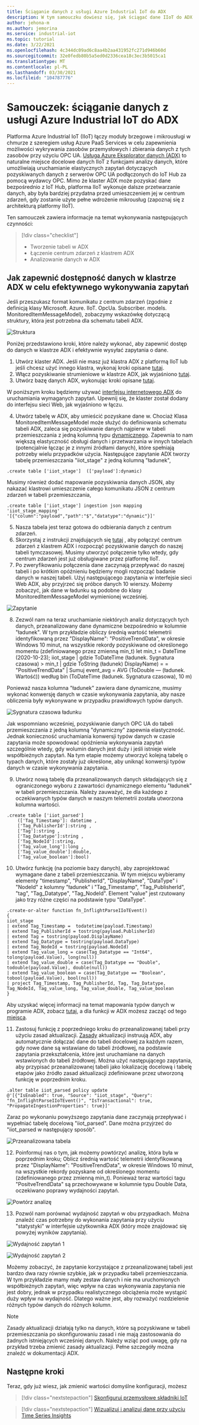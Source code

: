 ```yaml
---
title: Ściąganie danych z usługi Azure Industrial IoT do ADX
description: W tym samouczku dowiesz się, jak ściągać dane IIoT do ADX.
author: jehona-m
ms.author: jemorina
ms.service: industrial-iot
ms.topic: tutorial
ms.date: 3/22/2021
ms.openlocfilehash: 4c344dc09ad6c8aa4b2aa431952fc271d946b60d
ms.sourcegitcommit: 32e0fedb80b5a5ed0d2336cea18c3ec3b5015ca1
ms.translationtype: MT
ms.contentlocale: pl-PL
ms.lasthandoff: 03/30/2021
ms.locfileid: "104787776"
---
```

# <a name="tutorial-pull-azure-industrial-iot-data-into-adx"></a>Samouczek: ściąganie danych z usługi Azure Industrial IoT do ADX

Platforma Azure Industrial IoT (IIoT) łączy moduły brzegowe i mikrousługi w chmurze z szeregiem usług Azure PaaS Services w celu zapewnienia możliwości wykrywania zasobów przemysłowych i zbierania danych z tych zasobów przy użyciu OPC UA. [Usługa Azure Eksplorator danych (ADX)](https://docs.microsoft.com/azure/data-explorer) to naturalne miejsce docelowe danych IIoT z funkcjami analizy danych, które umożliwiają uruchamianie elastycznych zapytań dotyczących pozyskiwanych danych z serwerów OPC UA podłączonych do IoT Hub za pomocą wydawcy OPC. Mimo że klaster ADX może pozyskać dane bezpośrednio z IoT Hub, platforma IIoT wykonuje dalsze przetwarzanie danych, aby była bardziej przydatna przed umieszczeniem jej w centrum zdarzeń, gdy zostanie użyte pełne wdrożenie mikrousług (zapoznaj się z architekturą platformy IIoT).

Ten samouczek zawiera informacje na temat wykonywania następujących czynności:

> [!div class="checklist"]
> * Tworzenie tabeli w ADX
> * Łączenie centrum zdarzeń z klastrem ADX
> * Analizowanie danych w ADX

## <a name="how-to-make-the-data-available-in-the-adx-cluster-to-query-it-effectively"></a>Jak zapewnić dostępność danych w klastrze ADX w celu efektywnego wykonywania zapytań 

Jeśli przeszukasz format komunikatu z centrum zdarzeń (zgodnie z definicją klasy Microsoft. Azure. IIoT. OpcUa. Subscriber. models. MonitoredItemMessageModel), zobaczymy wskazówkę dotyczącą struktury, która jest potrzebna dla schematu tabeli ADX.

![Struktura](media/tutorial-iiot-data-adx/industrial-iot-in-azure-data-explorer-pic-1.png)

Poniżej przedstawiono kroki, które należy wykonać, aby zapewnić dostęp do danych w klastrze ADX i efektywnie wysyłać zapytania o dane.  
1. Utwórz klaster ADX. Jeśli nie masz już klastra ADX z platformą IIoT lub jeśli chcesz użyć innego klastra, wykonaj kroki opisane [tutaj](https://docs.microsoft.com/azure/data-explorer/create-cluster-database-portal#create-a-cluster). 
2. Włącz pozyskiwanie strumieniowe w klastrze ADX, jak wyjaśniono [tutaj](https://docs.microsoft.com/azure/data-explorer/ingest-data-streaming#enable-streaming-ingestion-on-your-cluster). 
3. Utwórz bazę danych ADX, wykonując kroki opisane [tutaj](https://docs.microsoft.com/azure/data-explorer/create-cluster-database-portal#create-a-database).

W poniższym kroku będziemy używać [interfejsu internetowego ADX](https://docs.microsoft.com/azure/data-explorer/web-query-data) do uruchamiania wymaganych zapytań. Upewnij się, że klaster został dodany do interfejsu sieci Web, jak wyjaśniono w łączu.  
 
4. Utwórz tabelę w ADX, aby umieścić pozyskane dane w.  Chociaż Klasa MonitoredItemMessageModel może służyć do definiowania schematu tabeli ADX, zaleca się pozyskiwanie danych najpierw w tabeli przemieszczania z jedną kolumną typu [dynamicznego](https://docs.microsoft.com/azure/data-explorer/kusto/query/scalar-data-types/dynamic). Zapewnia to nam większą elastyczność obsługi danych i przetwarzania w innych tabelach (potencjalnie łącząc je z innymi źródłami danych), które spełniają potrzeby wielu przypadków użycia. Następujące zapytanie ADX tworzy tabelę przemieszczania "iiot_stage" z jedną kolumną "ładunek",

```
.create table ['iiot_stage']  (['payload']:dynamic)
```

Musimy również dodać mapowanie pozyskiwania danych JSON, aby nakazać klastrowi umieszczenie całego komunikatu JSON z centrum zdarzeń w tabeli przemieszczania,

```
.create table ['iiot_stage'] ingestion json mapping 'iiot_stage_mapping' '[{"column":"payload","path":"$","datatype":"dynamic"}]'
```

5. Nasza tabela jest teraz gotowa do odbierania danych z centrum zdarzeń. 
6. Skorzystaj z instrukcji znajdujących się [tutaj](https://docs.microsoft.com/azure/data-explorer/ingest-data-event-hub#connect-to-the-event-hub) , aby połączyć centrum zdarzeń z klastrem ADX i rozpocząć pozyskiwanie danych do naszej tabeli tymczasowej. Musimy utworzyć połączenie tylko wtedy, gdy centrum zdarzeń jest już obsługiwane przez platformę IIoT.  
7. Po zweryfikowaniu połączenia dane zaczynają przepływać do naszej tabeli i po krótkim opóźnieniu będziemy mogli rozpocząć badanie danych w naszej tabeli. Użyj następującego zapytania w interfejsie sieci Web ADX, aby przyjrzeć się próbce danych 10 wierszy. Możemy zobaczyć, jak dane w ładunku są podobne do klasy MonitoredItemMessageModel wymienionej wcześniej.

![Zapytanie](media/tutorial-iiot-data-adx/industrial-iot-in-azure-data-explorer-pic-2.png)

8. Zezwól nam na teraz uruchamianie niektórych analiz dotyczących tych danych, przeanalizowany dane dynamiczne bezpośrednio w kolumnie "ładunek". W tym przykładzie obliczy średnią wartość telemetrii identyfikowaną przez "DisplayName": "PositiveTrendData", w okresie Windows 10 minut, na wszystkie rekordy pozyskiwane od określonego momentu (zdefiniowanego przez zmienną min_t) let min_t = DateTime (2020-10-23); iiot_stage | gdzie ToDateTime (ładunek. Sygnatura czasowa) > min_t | gdzie ToString (ładunek) DisplayName) = = "PositiveTrendData" | Sumuj event_avg = AVG (ToDouble — (ładunek. Wartość)) według bin (ToDateTime (ładunek. Sygnatura czasowa), 10 m)
 
Ponieważ nasza kolumna "ładunek" zawiera dane dynamiczne, musimy wykonać konwersję danych w czasie wykonywania zapytania, aby nasze obliczenia były wykonywane w przypadku prawidłowych typów danych.

![Sygnatura czasowa ładunku](media/tutorial-iiot-data-adx/industrial-iot-in-azure-data-explorer-pic-3.png)

Jak wspomniano wcześniej, pozyskiwanie danych OPC UA do tabeli przemieszczania z jedną kolumną "dynamiczny" zapewnia elastyczność. Jednak konieczność uruchamiania konwersji typów danych w czasie zapytania może spowodować opóźnienia wykonywania zapytań szczególnie wtedy, gdy wolumin danych jest duży i jeśli istnieje wiele współbieżnych zapytań. Na tym etapie możemy utworzyć kolejną tabelę o typach danych, które zostały już określone, aby uniknąć konwersji typów danych w czasie wykonywania zapytania.
 
9. Utwórz nową tabelę dla przeanalizowanych danych składających się z ograniczonego wyboru z zawartości dynamicznego elementu "ładunek" w tabeli przemieszczania. Należy zauważyć, że dla każdego z oczekiwanych typów danych w naszym telemetrii została utworzona kolumna wartości.

```
.create table ['iiot_parsed']  
    (['Tag_Timestamp']: datetime ,  
    ['Tag_PublisherId']:string ,  
    ['Tag']:string ,
    ['Tag_Datatype']:string ,  
    ['Tag_NodeId']:string,  
    ['Tag_value_long']:long ,  
    ['Tag_value_double']:double,  
    ['Tag_value_boolean']:bool)
```

10. Utwórz funkcję (na poziomie bazy danych), aby zaprojektować wymagane dane z tabeli przemieszczania. W tym miejscu wybieramy elementy "timestamp", "PublisherId", "DisplayName", "DataType" i "NodeId" z kolumny "ładunek" i "Tag_Timestamp", "Tag_PublisherId", "tag", "Tag_Datatype", "Tag_NodeId". Element "value" jest rzutowany jako trzy różne części na podstawie typu "DataType".

```
.create-or-alter function fn_InflightParseIIoTEvent()
{
iiot_stage
| extend Tag_Timestamp =  todatetime(payload.Timestamp)
| extend Tag_PublisherId = tostring(payload.PublisherId)
| extend Tag = tostring(payload.DisplayName)
| extend Tag_Datatype = tostring(payload.DataType)
| extend Tag_NodeId = tostring(payload.NodeId)
| extend Tag_value_long = case(Tag_Datatype == "Int64", tolong(payload.Value), long(null))
| extend Tag_value_double = case(Tag_Datatype == "Double", todouble(payload.Value), double(null))
| extend Tag_value_boolean = case(Tag_Datatype == "Boolean", tobool(payload.Value), bool(null))
| project Tag_Timestamp, Tag_PublisherId, Tag, Tag_Datatype, Tag_NodeId, Tag_value_long, Tag_value_double, Tag_value_boolean
}
```

Aby uzyskać więcej informacji na temat mapowania typów danych w programie ADX, zobacz [tutaj](https://docs.microsoft.com/azure/data-explorer/kusto/query/scalar-data-types/dynamic), a dla funkcji w ADX możesz zacząć od tego [miejsca](https://docs.microsoft.com/azure/data-explorer/kusto/query/schema-entities/stored-functions).
 
11. Zastosuj funkcję z poprzedniego kroku do przeanalizowanej tabeli przy użyciu zasad aktualizacji. [Zasady](https://docs.microsoft.com/azure/data-explorer/kusto/management/updatepolicy) aktualizacji instruują ADX, aby automatycznie dołączać dane do tabeli docelowej za każdym razem, gdy nowe dane są wstawiane do tabeli źródłowej, na podstawie zapytania przekształcenia, które jest uruchamiane na danych wstawionych do tabeli źródłowej. Można użyć następującego zapytania, aby przypisać przeanalizowanej tabeli jako lokalizację docelową i tabelę etapów jako źródło zasad aktualizacji zdefiniowane przez utworzoną funkcję w poprzednim kroku.

```
.alter table iiot_parsed policy update
@'[{"IsEnabled": true, "Source": "iiot_stage", "Query": "fn_InflightParseIIoTEvent()", "IsTransactional": true, "PropagateIngestionProperties": true}]'
```

Zaraz po wykonaniu powyższego zapytania dane zaczynają przepływać i wypełniać tabelę docelową "iiot_parsed". Dane można przyjrzeć do "iiot_parsed w następujący sposób".

![Przeanalizowana tabela](media/tutorial-iiot-data-adx/industrial-iot-in-azure-data-explorer-pic-4.png)

12. Poinformuj nas o tym, jak możemy powtórzyć analizę, która była w poprzednim kroku; Oblicz średnią wartość telemetrii identyfikowaną przez "DisplayName": "PositiveTrendData", w okresie Windows 10 minut, na wszystkie rekordy pozyskane od określonego momentu (zdefiniowanego przez zmienną min_t). Ponieważ teraz wartości tagu "PositveTrendData" są przechowywane w kolumnie typu Double Data, oczekiwano poprawy wydajności zapytań.

![Powtórz analizę](media/tutorial-iiot-data-adx/industrial-iot-in-azure-data-explorer-pic-5.png)

13. Pozwól nam porównać wydajność zapytań w obu przypadkach. Można znaleźć czas potrzebny do wykonania zapytania przy użyciu "statystyki" w interfejsie użytkownika ADX (który może znajdować się powyżej wyników zapytania).  

![Wydajność zapytań 1](media/tutorial-iiot-data-adx/industrial-iot-in-azure-data-explorer-pic-6.png)

![Wydajność zapytań 2](media/tutorial-iiot-data-adx/industrial-iot-in-azure-data-explorer-pic-7.png)

Możemy zobaczyć, że zapytanie korzystające z przeanalizowanej tabeli jest bardzo dwa razy równie szybkie, jak w przypadku tabeli przemieszczania. W tym przykładzie mamy mały zestaw danych i nie ma uruchomionych współbieżnych zapytań, więc wpływ na czas wykonywania zapytania nie jest dobry, jednak w przypadku realistycznego obciążenia może wystąpić duży wpływ na wydajność. Dlatego ważne jest, aby rozważyć rozdzielenie różnych typów danych do różnych kolumn.

> [!NOTE] 
> Zasady aktualizacji działają tylko na danych, które są pozyskiwane w tabeli przemieszczania po skonfigurowaniu zasad i nie mają zastosowania do żadnych istniejących wcześniej danych. Należy wziąć pod uwagę, gdy na przykład trzeba zmienić zasady aktualizacji. Pełne szczegóły można znaleźć w dokumentacji ADX.

## <a name="next-steps"></a>Następne kroki
Teraz, gdy już wiesz, jak zmienić wartości domyślne konfiguracji, możesz 

> [!div class="nextstepaction"]
> [Skonfiguruj przemysłowe składniki IoT](tutorial-configure-industrial-iot-components.md)

> [!div class="nextstepaction"]
> [Wizualizuj i analizuj dane przy użyciu Time Series Insights](tutorial-visualize-data-time-series-insights.md)